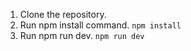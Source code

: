 


1. Clone the repository.
2. Run npm install command.     ```npm install```
3. Run npm run dev.     ```npm run dev```






